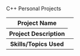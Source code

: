 C++ Personal Projects
<table>
    <tr>
        <th>Project Name<th>
    <tr>
    <tr>
        <th>Project Description
    <tr>
    <tr>
        <th>Skills/Topics Used<th>
    <tr>